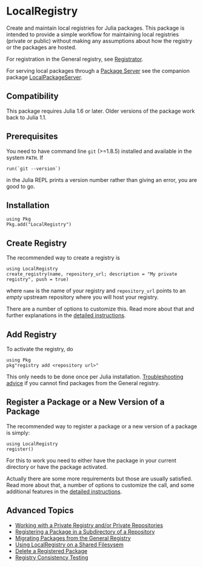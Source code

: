 # LocalRegistry

Create and maintain local registries for Julia packages. This package
is intended to provide a simple workflow for maintaining local
registries (private or public) without making any assumptions about
how the registry or the packages are hosted.

For registration in the General registry, see
[Registrator](https://github.com/JuliaComputing/Registrator.jl).

For serving local packages through a [Package
Server](https://github.com/JuliaLang/Pkg.jl/issues/1377) see the
companion package
[LocalPackageServer](https://github.com/GunnarFarneback/LocalPackageServer.jl).


## Compatibility

This package requires Julia 1.6 or later. Older versions of the
package work back to Julia 1.1.

## Prerequisites

You need to have command line `git` (>=1.8.5) installed and available in the
system `PATH`. If
```
run(`git --version`)
```
in the Julia REPL prints a version number rather than giving an error,
you are good to go.

## Installation

```
using Pkg
Pkg.add("LocalRegistry")
```

## Create Registry

The recommended way to create a registry is
```
using LocalRegistry
create_registry(name, repository_url; description = "My private registry", push = true)
```
where `name` is the name of your registry and `repository_url` points
to an *empty* upstream repository where you will host your registry.

There are a number of options to customize this. Read more about that
and further explanations in the [detailed
instructions](docs/create_registry.md).

## Add Registry

To activate the registry, do
```
using Pkg
pkg"registry add <repository url>"
```
This only needs to be done once per Julia installation.
[Troubleshooting advice](docs/troubleshooting_general.md) if you
cannot find packages from the General registry.

## Register a Package or a New Version of a Package

The recommended way to register a package or a new version of a
package is simply:

```
using LocalRegistry
register()
```

For this to work you need to either have the package in your current
directory or have the package activated.

Actually there are some more requirements but those are usually
satisfied. Read more about that, a number of options to customize the
call, and some additional features in the [detailed
instructions](docs/register.md).

## Advanced Topics

* [Working with a Private Registry and/or Private Repositories](docs/ssh_keys.md)
* [Registering a Package in a Subdirectory of a Repository](docs/subdir.md)
* [Migrating Packages from the General Registry](docs/migration_from_general.md)
* [Using LocalRegistry on a Shared Filesysem](docs/shared_filesystem.md)
* [Delete a Registered Package](docs/delete_package.md)
* [Registry Consistency Testing](docs/registry_ci.md)
